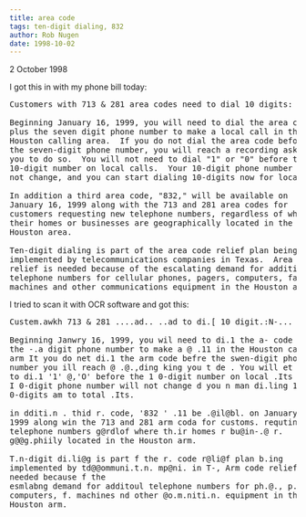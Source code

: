 ```yaml
---
title: area code
tags: ten-digit dialing, 832
author: Rob Nugen
date: 1998-10-02
---
```


<p class=date>2 October 1998</p>

<p>I got this in with my phone bill today:

<pre>
Customers with 713 & 281 area codes need to dial 10 digits:  New area code coming.

Beginning January 16, 1999, you will need to dial the area code
plus the seven digit phone number to make a local call in the
Houston calling area.  If you do not dial the area code before
the seven-digit phone number, you will reach a recording asking
you to do so.  You will not need to dial "1" or "0" before the
10-digit number on local calls.  Your 10-digit phone number will
not change, and you can start dialing 10-digits now for local calls.

In addition a third area code, "832," will be available on
January 16, 1999 along with the 713 and 281 area codes for
customers requesting new telephone numbers, regardless of where
their homes or businesses are geographically located in the
Houston area.

Ten-digit dialing is part of the area code relief plan being
implemented by telecommunications companies in Texas.  Area code
relief is needed because of the escalating demand for additional
telephone numbers for cellular phones, pagers, computers, fax
machines and other communications equipment in the Houston area.
</pre>

<p>I tried to scan it with OCR software and got this:

<pre>
Custem.awkh 713 & 281 ....ad.. ..ad to di.[ 10 digit.:N-... code coming.

Beginning Janwry 16, 1999, you wil need to di.1 the a- code plus
the -.a digit phone number to make a @ .11 in the Houston cailing 
arm It you do net di.1 the arm code befre the swen-digit phone
number you ill reach @ .@.,ding king you t de . You will et need
to di.1 '1' @,'O' before the 1 0-digit number on local .Its Your
I 0-digit phone number will not change d you n man di.ling 1
0-digits am to total .Its.

in dditi.n . thid r. code, '832 ' .11 be .@il@bl. on January 16,
1999 along win the 713 and 281 arm coda for customs. requting new 
telephone numbers g@rdlof where th.ir homes r bu@in-.@ r. 
g@@g.phiily located in the Houston arm.

T.n-digit di.li@g is part f the r. code r@li@f plan b.ing
implemented by td@@ommuni.t.n. mp@ni. in T-, Arm code relief is
needed because f the
esmlabng demand for additoul telephone numbers for ph.@., p.g.@,
computers, f. machines nd other @o.m.niti.n. equipment in the
Houston arm.
</pre>

<p>
